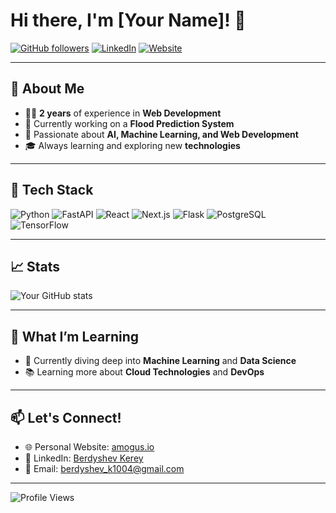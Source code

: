 # Hi there, I'm [Your Name]! 👋

[![GitHub followers](https://img.shields.io/github/followers/yourusername?label=Follow&style=social)](https://github.com/Bebdyshev)
[![LinkedIn](https://img.shields.io/badge/LinkedIn-Connect-blue?style=social&logo=linkedin)](https://www.linkedin.com/in/kerey-berdyshev-a34a52320)
[![Website](https://img.shields.io/badge/Portfolio-Visit-lightgrey?style=social&logo=internetexplorer)](https://amogus.io)

---

## 🚀 About Me

- 🧑‍💻 **2 years** of experience in **Web Development**
- 🌊 Currently working on a **Flood Prediction System**
- 🧠 Passionate about **AI, Machine Learning, and Web Development**
- 🎓 Always learning and exploring new **technologies**

---

## 🔧 Tech Stack

![Python](https://img.shields.io/badge/-Python-3776AB?style=flat-square&logo=python&logoColor=white)
![FastAPI](https://img.shields.io/badge/-FastAPI-009688?style=flat-square&logo=fastapi&logoColor=white)
![React](https://img.shields.io/badge/-React-61DAFB?style=flat-square&logo=react&logoColor=white)
![Next.js](https://img.shields.io/badge/-Next.js-000000?style=flat-square&logo=next.js&logoColor=white)
![Flask](https://img.shields.io/badge/-Flask-000000?style=flat-square&logo=flask&logoColor=white)
![PostgreSQL](https://img.shields.io/badge/-PostgreSQL-336791?style=flat-square&logo=postgresql&logoColor=white)
![TensorFlow](https://img.shields.io/badge/-TensorFlow-FF6F00?style=flat-square&logo=tensorflow&logoColor=white)

---

## 📈 Stats

![Your GitHub stats](https://github-readme-stats.vercel.app/api?username=Bebdyshev&show_icons=true&hide_title=true&count_private=true&theme=dark)

---

## 🌱 What I’m Learning

- 🔄 Currently diving deep into **Machine Learning** and **Data Science**
- 📚 Learning more about **Cloud Technologies** and **DevOps**

---

## 📫 Let's Connect!

- 🌐 Personal Website: [amogus.io](https://amogus.io)
- 💼 LinkedIn: [Berdyshev Kerey](https://www.linkedin.com/in/kerey-berdyshev-a34a52320)
- 📧 Email: [berdyshev_k1004@gmail.com](mailto:berdyshev_k1004@gmail.com)

---

![Profile Views](https://komarev.com/ghpvc/?username=Bebdyshev&style=flat-square)
